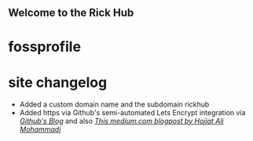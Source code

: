## Welcome to the Rick Hub
# fossprofile

# site changelog
- Added a custom domain name and the subdomain rickhub
- Added https via Github's semi-automated Lets Encrypt integration via *[Github's Blog](https://docs.github.com/en/github/working-with-github-pages/managing-a-custom-domain-for-your-github-pages-site)* and also *[This medium.com blogpost by Hojjat Ali Mohammadi](https://medium.com/@safeith/how-to-use-letsencrypt-ssl-with-github-pages-with-custom-subdomain-499a51141cf9)*

